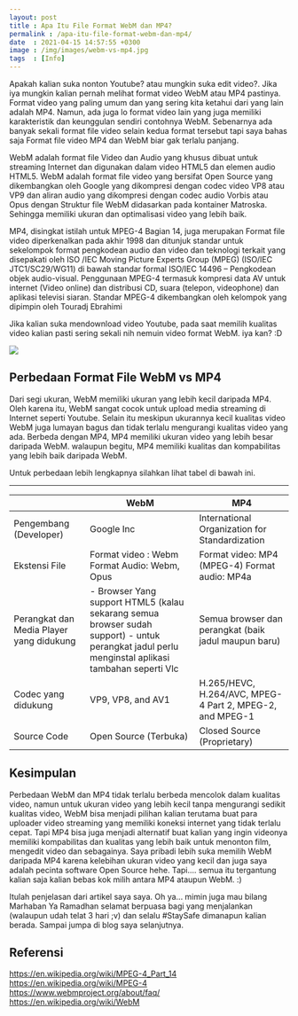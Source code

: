 ```yaml
---
layout: post
title : Apa Itu File Format WebM dan MP4?
permalink : /apa-itu-file-format-webm-dan-mp4/
date  : 2021-04-15 14:57:55 +0300
image : /img/images/webm-vs-mp4.jpg
tags  : [Info]
---
```


Apakah kalian suka nonton Youtube? atau mungkin suka edit video?. Jika iya mungkin kalian pernah melihat format video WebM atau MP4 pastinya. Format video yang paling umum dan yang sering kita ketahui dari yang lain adalah MP4. Namun, ada juga lo format video lain yang juga memiliki karakteristik dan keunggulan sendiri contohnya WebM. Sebenarnya ada banyak sekali format file video selain kedua format tersebut tapi saya bahas saja Format file video MP4 dan WebM biar gak terlalu panjang.

WebM adalah format file Video dan Audio yang khusus dibuat untuk streaming Internet dan digunakan dalam video HTML5 dan elemen audio HTML5. WebM adalah format file video yang bersifat Open Source yang dikembangkan oleh Google yang dikompresi dengan codec video VP8 atau VP9 dan aliran audio yang dikompresi dengan codec audio Vorbis atau Opus dengan Struktur file WebM didasarkan pada kontainer Matroska. Sehingga memiliki ukuran dan optimalisasi video yang lebih baik.

MP4, disingkat istilah untuk MPEG-4 Bagian 14, juga merupakan Format file video diperkenalkan pada akhir 1998 dan ditunjuk standar untuk sekelompok format pengkodean audio dan video dan teknologi terkait yang disepakati oleh ISO /IEC Moving Picture Experts Group (MPEG) (ISO/IEC JTC1/SC29/WG11) di bawah standar formal ISO/IEC 14496 – Pengkodean objek audio-visual. Penggunaan MPEG-4 termasuk kompresi data AV untuk internet (Video online) dan distribusi CD, suara (telepon, videophone) dan aplikasi televisi siaran. Standar MPEG-4 dikembangkan oleh kelompok yang dipimpin oleh Touradj Ebrahimi

Jika kalian suka mendownload video Youtube, pada saat memilih kualitas video kalian pasti sering sekali nih nemuin video format WebM. iya kan? :D

![]({{site.baseurl}}/img/images/ytvid.png)


## Perbedaan Format File WebM vs MP4

Dari segi ukuran, WebM memiliki ukuran yang lebih kecil daripada MP4. Oleh karena itu, WebM sangat cocok untuk upload media streaming di Internet seperti Youtube. Selain itu meskipun ukurannya kecil kualitas video WebM juga lumayan bagus dan tidak terlalu mengurangi kualitas video yang ada. Berbeda dengan MP4, MP4 memiliki ukuran video yang lebih besar daripada WebM. walaupun begitu, MP4 memiliki kualitas dan kompabilitas yang lebih baik daripada WebM.

Untuk perbedaan lebih lengkapnya silahkan lihat tabel di bawah ini.

***


|                                          | WebM                                                                                                                                                | MP4                                                  
|------------------------------------------|-----------------------------------------------------------------------------------------------------------------------------------------------------|----------------------------------------------------------|
| Pengembang (Developer)                   | Google Inc                                                                                                                                          | International Organization for Standardization       	|
| Ekstensi File                            | Format video : Webm  Format Audio: Webm, Opus                                                                                                       | Format video: MP4 (MPEG-4)  Format audio: MP4a       	|
| Perangkat dan Media Player yang didukung | - Browser  Yang support HTML5 (kalau sekarang semua browser sudah support)   - untuk  perangkat jadul perlu menginstal aplikasi tambahan seperti Vlc| Semua browser dan perangkat (baik jadul maupun baru) 	|
| Codec yang didukung 					   | VP9, VP8, and AV1     																																 | H.265/HEVC, H.264/AVC, MPEG-4 Part 2, MPEG-2, and MPEG-1 |
| Source Code        					   | Open Source (Terbuka)																																 | Closed Source (Proprietary)                              |




## Kesimpulan 

Perbedaan WebM dan MP4 tidak terlalu berbeda mencolok dalam kualitas video, namun untuk ukuran video yang lebih kecil tanpa mengurangi sedikit kualitas video, WebM bisa menjadi pilihan kalian terutama buat para uploader video streaming yang memiliki koneksi internet yang tidak terlalu cepat. Tapi MP4 bisa juga menjadi alternatif buat kalian yang ingin videonya memiliki kompabilitas dan kualitas yang lebih baik untuk menonton film, mengedit video dan sebagainya. Saya pribadi lebih suka memilih WebM daripada MP4 karena kelebihan ukuran video yang kecil dan juga saya adalah pecinta software Open Source hehe. Tapi.... semua itu tergantung kalian saja kalian bebas kok milih antara MP4 ataupun WebM. :)

Itulah penjelasan dari artikel saya saya. Oh ya... mimin juga mau bilang Marhaban Ya Ramadhan selamat berpuasa bagi yang menjalankan (walaupun  udah telat 3 hari ;v) dan selalu #StaySafe dimanapun kalian berada. Sampai jumpa di blog saya selanjutnya.

## Referensi

https://en.wikipedia.org/wiki/MPEG-4_Part_14  
https://en.wikipedia.org/wiki/MPEG-4  
https://www.webmproject.org/about/faq/  
https://en.wikipedia.org/wiki/WebM
